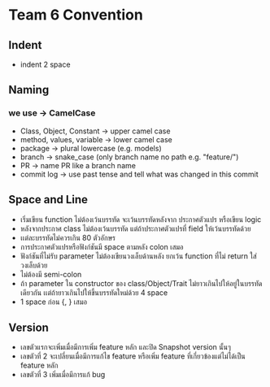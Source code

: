 # Team 6 Convention
## Indent
* indent 2 space
## Naming
### we use -> CamelCase
* Class, Object, Constant -> upper camel case
* method, values, variable -> lower camel case
* package -> plural lowercase (e.g. models)
* branch -> snake_case (only branch name no path e.g. "feature/")
* PR -> name PR like a branch name
* commit log -> use past tense and tell what was changed in this commit
## Space and Line
* เริ่มเขียน function ไม่ต้องเว้นบรรทัด จะเว้นบรรทัดหลังจาก ประกาศตัวแปร หรือเขียน logic  
* หลังจากประกาศ class ไม่ต้องเว้นบรรทัด แต่ถ้าประกาศตัวแปรที่ field ให้เว้นบรรทัดด้วย  
* เเต่ละบรรทัดไม่ควรเกิน 80 ตัวอักษร
* การประกาศตัวแปรหรือฟังก์ชันมี space ตามหลัง colon เสมอ
* ฟังก์ชันที่ไม่รับ parameter ไม่ต้องเขียนวงเล็บด้านหลัง ยกเว้น function ที่ไม่ return ใส่วงเล็บด้วย
* ไม่ต้องมี semi-colon
* ถ้า parameter ใน constructor ของ class/Object/Trait ไม่ยาวเกินไปให้อยู่ในบรรทัดเดียวกัน เเต่ถ้ายาวเกินไปให้ขึ้นบรรทัดใหม่ด้วย 4 space
* 1 space ก่อน {, } เสมอ
## Version
* เลขตัวแรกจะเพิ่มเมื่อมีการเพิ่ม feature หลัก และปิด Snapshot version นั้นๆ
* เลขตัวที่ 2 จะเปลี่ยนเมื่อมีการแก้ไข feature หรือเพิ่ม feature ที่เกี่ยวข้องแต่ไม่ได้เป็น feature หลัก
* เลขตัวที่ 3 เพิ่มเมื่อมีการแก้ bug
